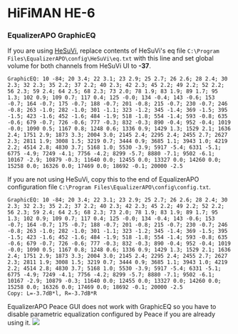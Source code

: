 # HiFiMAN HE-6
### EqualizerAPO GraphicEQ
If you are using [HeSuVi](https://sourceforge.net/projects/hesuvi/), replace contents of HeSuVi's eq file `C:\Program Files\EqualizerAPO\config\HeSuVi\eq.txt` with this line and set global volume for both channels from HeSuVi UI to **-37**.
```
GraphicEQ: 10 -84; 20 3.4; 22 3.1; 23 2.9; 25 2.7; 26 2.6; 28 2.4; 30 2.3; 32 2.3; 35 2.2; 37 2.2; 40 2.3; 42 2.3; 45 2.2; 49 2.2; 52 2.2; 56 2.3; 59 2.4; 64 2.5; 68 2.3; 73 2.0; 78 1.9; 83 1.9; 89 1.7; 95 1.3; 102 0.9; 109 0.7; 117 0.4; 125 -0.0; 134 -0.4; 143 -0.6; 153 -0.7; 164 -0.7; 175 -0.7; 188 -0.7; 201 -0.8; 215 -0.7; 230 -0.7; 246 -0.8; 263 -1.0; 282 -1.0; 301 -1.1; 323 -1.2; 345 -1.4; 369 -1.5; 395 -1.5; 423 -1.6; 452 -1.6; 484 -1.9; 518 -1.8; 554 -1.4; 593 -0.8; 635 -0.6; 679 -0.7; 726 -0.6; 777 -0.3; 832 -0.3; 890 -0.4; 952 -0.4; 1019 -0.0; 1090 0.5; 1167 0.8; 1248 0.6; 1336 0.9; 1429 1.3; 1529 2.1; 1636 2.4; 1751 2.9; 1873 3.3; 2004 3.0; 2145 2.4; 2295 2.4; 2455 2.7; 2627 2.3; 2811 1.9; 3008 1.5; 3219 0.7; 3444 0.9; 3685 1.1; 3943 1.0; 4219 2.2; 4514 2.8; 4830 3.7; 5168 1.0; 5530 -3.9; 5917 -5.4; 6331 -5.1; 6775 -4.9; 7249 -4.1; 7756 -4.2; 8299 -5.7; 8880 -7.1; 9502 -6.1; 10167 -2.9; 10879 -0.3; 11640 0.0; 12455 0.0; 13327 0.0; 14260 0.0; 15258 0.0; 16326 0.0; 17469 0.0; 18692 -0.1; 20000 -2.5
```
If you are not using HeSuVi, copy this to the end of EqualizerAPO configuration file `C:\Program Files\EqualizerAPO\config\config.txt`.
```
GraphicEQ: 10 -84; 20 3.4; 22 3.1; 23 2.9; 25 2.7; 26 2.6; 28 2.4; 30 2.3; 32 2.3; 35 2.2; 37 2.2; 40 2.3; 42 2.3; 45 2.2; 49 2.2; 52 2.2; 56 2.3; 59 2.4; 64 2.5; 68 2.3; 73 2.0; 78 1.9; 83 1.9; 89 1.7; 95 1.3; 102 0.9; 109 0.7; 117 0.4; 125 -0.0; 134 -0.4; 143 -0.6; 153 -0.7; 164 -0.7; 175 -0.7; 188 -0.7; 201 -0.8; 215 -0.7; 230 -0.7; 246 -0.8; 263 -1.0; 282 -1.0; 301 -1.1; 323 -1.2; 345 -1.4; 369 -1.5; 395 -1.5; 423 -1.6; 452 -1.6; 484 -1.9; 518 -1.8; 554 -1.4; 593 -0.8; 635 -0.6; 679 -0.7; 726 -0.6; 777 -0.3; 832 -0.3; 890 -0.4; 952 -0.4; 1019 -0.0; 1090 0.5; 1167 0.8; 1248 0.6; 1336 0.9; 1429 1.3; 1529 2.1; 1636 2.4; 1751 2.9; 1873 3.3; 2004 3.0; 2145 2.4; 2295 2.4; 2455 2.7; 2627 2.3; 2811 1.9; 3008 1.5; 3219 0.7; 3444 0.9; 3685 1.1; 3943 1.0; 4219 2.2; 4514 2.8; 4830 3.7; 5168 1.0; 5530 -3.9; 5917 -5.4; 6331 -5.1; 6775 -4.9; 7249 -4.1; 7756 -4.2; 8299 -5.7; 8880 -7.1; 9502 -6.1; 10167 -2.9; 10879 -0.3; 11640 0.0; 12455 0.0; 13327 0.0; 14260 0.0; 15258 0.0; 16326 0.0; 17469 0.0; 18692 -0.1; 20000 -2.5
Copy: L=-3.7dB*l, R=-3.7dB*R
```
EqualizerAPO Peace GUI does not work with GraphicEQ so you have to disable parametric equalization configured by Peace if you are already using it.
![](https://raw.githubusercontent.com/jaakkopasanen/AutoEq/master/results/Innerfidelity%202017/innerfidelity/onear/HiFiMAN%20HE-6/HiFiMAN%20HE-6.png)
